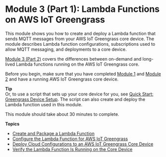 # Module 3 \(Part 1\): Lambda Functions on AWS IoT Greengrass<a name="module3-I"></a>

This module shows you how to create and deploy a Lambda function that sends MQTT messages from your AWS IoT Greengrass core device\. The module describes Lambda function configurations, subscriptions used to allow MQTT messaging, and deployments to a core device\.

[Module 3 \(Part 2\)](module3-II.md) covers the differences between on\-demand and long\-lived Lambda functions running on the AWS IoT Greengrass core\.

Before you begin, make sure that you have completed [Module 1](module1.md) and [Module 2](module2.md) and have a running AWS IoT Greengrass core device\.

**Tip**  
Or, to use a script that sets up your core device for you, see [Quick Start: Greengrass Device Setup](quick-start.md)\. The script can also create and deploy the Lambda function used in this module\.

This module should take about 30 minutes to complete\.

**Topics**
+ [Create and Package a Lambda Function](create-lambda.md)
+ [Configure the Lambda Function for AWS IoT Greengrass](config-lambda.md)
+ [Deploy Cloud Configurations to an AWS IoT Greengrass Core Device](configs-core.md)
+ [Verify the Lambda Function Is Running on the Core Device](lambda-check.md)